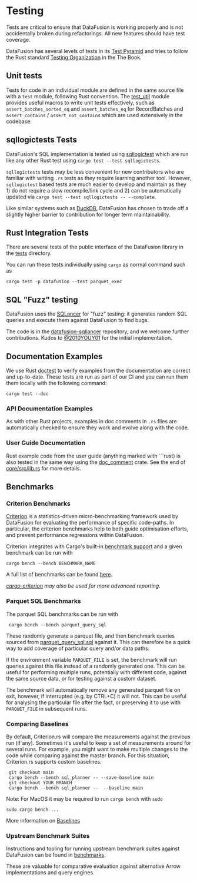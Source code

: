 

# Testing

Tests are critical to ensure that DataFusion is working properly and
is not accidentally broken during refactorings. All new features
should have test coverage.

DataFusion has several levels of tests in its [Test
Pyramid](https://martinfowler.com/articles/practical-test-pyramid.html)
and tries to follow the Rust standard [Testing Organization](https://doc.rust-lang.org/book/ch11-03-test-organization.html) in the The Book.

## Unit tests

Tests for code in an individual module are defined in the same source file with a `test` module, following Rust convention.
The [test_util](https://github.com/apache/datafusion/tree/main/datafusion/common/src/test_util.rs) module provides useful macros to write unit tests effectively, such as `assert_batches_sorted_eq` and `assert_batches_eq` for RecordBatches and `assert_contains` / `assert_not_contains` which are used extensively in the codebase.

## sqllogictests Tests

DataFusion's SQL implementation is tested using [sqllogictest](https://github.com/apache/datafusion/tree/main/datafusion/sqllogictest) which are run like any other Rust test using `cargo test --test sqllogictests`.

`sqllogictests` tests may be less convenient for new contributors who are familiar with writing `.rs` tests as they require learning another tool. However, `sqllogictest` based tests are much easier to develop and maintain as they 1) do not require a slow recompile/link cycle and 2) can be automatically updated via `cargo test --test sqllogictests -- --complete`.

Like similar systems such as [DuckDB](https://duckdb.org/dev/testing), DataFusion has chosen to trade off a slightly higher barrier to contribution for longer term maintainability.

## Rust Integration Tests

There are several tests of the public interface of the DataFusion library in the [tests](https://github.com/apache/datafusion/tree/main/datafusion/core/tests) directory.

You can run these tests individually using `cargo` as normal command such as

```shell
cargo test -p datafusion --test parquet_exec
```

## SQL "Fuzz" testing

DataFusion uses the [SQLancer] for "fuzz" testing: it generates random SQL
queries and execute them against DataFusion to find bugs.

The code is in the [datafusion-sqllancer] repository, and we welcome further
contributions. Kudos to [@2010YOUY01] for the initial implementation.

[sqlancer]: https://github.com/sqlancer/sqlancer
[datafusion-sqllancer]: https://github.com/datafusion-contrib/datafusion-sqllancer
[@2010youy01]: https://github.com/2010YOUY01

## Documentation Examples

We use Rust [doctest] to verify examples from the documentation are correct and
up-to-date. These tests are run as part of our CI and you can run them them
locally with the following command:

```shell
cargo test --doc
```

### API Documentation Examples

As with other Rust projects, examples in doc comments in `.rs` files are
automatically checked to ensure they work and evolve along with the code.

### User Guide Documentation

Rust example code from the user guide (anything marked with \`\`\`rust) is also
tested in the same way using the [doc_comment] crate. See the end of
[core/src/lib.rs] for more details.

[doctest]: https://doc.rust-lang.org/rust-by-example/testing/doc_testing.html
[doc_comment]: https://docs.rs/doc-comment/latest/doc_comment
[core/src/lib.rs]: https://github.com/apache/datafusion/blob/main/datafusion/core/src/lib.rs#L583

## Benchmarks

### Criterion Benchmarks

[Criterion](https://docs.rs/criterion/latest/criterion/index.html) is a statistics-driven micro-benchmarking framework used by DataFusion for evaluating the performance of specific code-paths. In particular, the criterion benchmarks help to both guide optimisation efforts, and prevent performance regressions within DataFusion.

Criterion integrates with Cargo's built-in [benchmark support](https://doc.rust-lang.org/cargo/commands/cargo-bench.html) and a given benchmark can be run with

```
cargo bench --bench BENCHMARK_NAME
```

A full list of benchmarks can be found [here](https://github.com/apache/datafusion/tree/main/datafusion/core/benches).

_[cargo-criterion](https://github.com/bheisler/cargo-criterion) may also be used for more advanced reporting._

### Parquet SQL Benchmarks

The parquet SQL benchmarks can be run with

```
 cargo bench --bench parquet_query_sql
```

These randomly generate a parquet file, and then benchmark queries sourced from [parquet_query_sql.sql](../../../datafusion/core/benches/parquet_query_sql.sql) against it. This can therefore be a quick way to add coverage of particular query and/or data paths.

If the environment variable `PARQUET_FILE` is set, the benchmark will run queries against this file instead of a randomly generated one. This can be useful for performing multiple runs, potentially with different code, against the same source data, or for testing against a custom dataset.

The benchmark will automatically remove any generated parquet file on exit, however, if interrupted (e.g. by CTRL+C) it will not. This can be useful for analysing the particular file after the fact, or preserving it to use with `PARQUET_FILE` in subsequent runs.

### Comparing Baselines

By default, Criterion.rs will compare the measurements against the previous run (if any). Sometimes it's useful to keep a set of measurements around for several runs. For example, you might want to make multiple changes to the code while comparing against the master branch. For this situation, Criterion.rs supports custom baselines.

```
 git checkout main
 cargo bench --bench sql_planner -- --save-baseline main
 git checkout YOUR_BRANCH
 cargo bench --bench sql_planner --  --baseline main
```

Note: For MacOS it may be required to run `cargo bench` with `sudo`

```
sudo cargo bench ...
```

More information on [Baselines](https://bheisler.github.io/criterion.rs/book/user_guide/command_line_options.html#baselines)

### Upstream Benchmark Suites

Instructions and tooling for running upstream benchmark suites against DataFusion can be found in [benchmarks](https://github.com/apache/datafusion/tree/main/benchmarks).

These are valuable for comparative evaluation against alternative Arrow implementations and query engines.
